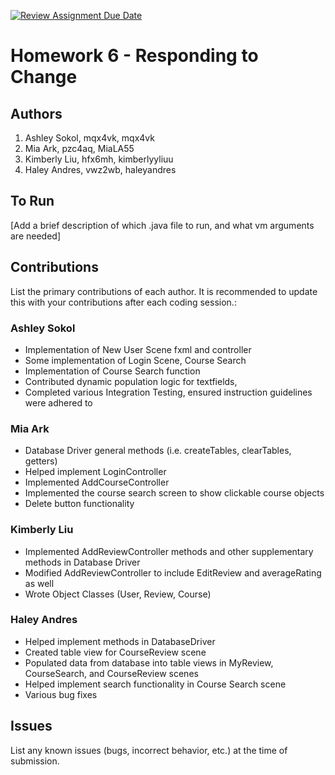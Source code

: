 [![Review Assignment Due Date](https://classroom.github.com/assets/deadline-readme-button-24ddc0f5d75046c5622901739e7c5dd533143b0c8e959d652212380cedb1ea36.svg)](https://classroom.github.com/a/DC1SF4uZ)
# Homework 6 - Responding to Change

## Authors
1) Ashley Sokol, mqx4vk, mqx4vk
2) Mia Ark, pzc4aq, MiaLA55
3) Kimberly Liu, hfx6mh, kimberlyyliuu
4) Haley Andres, vwz2wb, haleyandres

## To Run

[Add a brief description of which .java file to run, and what vm arguments are needed]

## Contributions

List the primary contributions of each author. It is recommended to update this with your contributions after each coding session.:

### Ashley Sokol

* Implementation of New User Scene fxml and controller
* Some implementation of Login Scene, Course Search
* Implementation of Course Search function
* Contributed dynamic population logic for textfields, 
* Completed various Integration Testing, ensured instruction guidelines were adhered to

### Mia Ark

* Database Driver general methods (i.e. createTables, clearTables, getters)
* Helped implement LoginController
* Implemented AddCourseController
* Implemented the course search screen to show clickable course objects
* Delete button functionality

### Kimberly Liu

* Implemented AddReviewController methods and other supplementary methods in Database Driver
* Modified AddReviewController to include EditReview and averageRating as well 
* Wrote Object Classes (User, Review, Course)

### Haley Andres

* Helped implement methods in DatabaseDriver
* Created table view for CourseReview scene
* Populated data from database into table views in MyReview, CourseSearch, and CourseReview scenes
* Helped implement search functionality in Course Search scene
* Various bug fixes

## Issues

List any known issues (bugs, incorrect behavior, etc.) at the time of submission.
